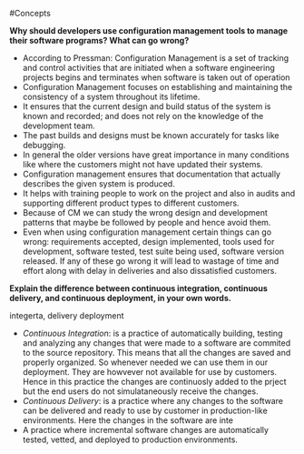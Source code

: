 #Concepts    


**Why should developers use configuration management tools to manage their software programs? What can go wrong?**     

- According to Pressman: Configuration Management is a set of tracking and control activities that are initiated when a software engineering projects begins and terminates when software is taken out of operation
- Configuration Management focuses on establishing and maintaining the consistency of a system throughout its lifetime.   
- It ensures that the current design and build status of the system is known and recorded; and does not rely on the knowledge of the development team. 
- The past builds and designs must be known accurately for tasks like debugging. 
- In general the older versions have great importance in many conditions like where the customers might not have updated their systems. 
- Configuration management ensures that documentation that actually describes the given system is produced.
- It helps with training people to work on the project and also in audits and supporting different product types to different customers.
- Because of CM we can study the wrong design and development patterns that maybe be followed by people and hence avoid them.
- Even when using configuration management certain things can go wrong:
requirements accepted, design implemented, tools used for development, software tested, test suite being used, software version released.
If any of these go wrong it will lead to wastage of time and effort along with delay in deliveries and also dissatisfied customers. 

**Explain the difference between continuous integration, continuous delivery, and continuous deployment, in your own words.**     
   
   integerta, delivery deployment
 - *Continuous Integration*: is a practice of automatically building, testing and analyzing any changes that were made to a software are commited to the source repository. This means that all the changes are saved and properly organized. So whenever needed we can use them in our deployment. They are howvever not available for use by customers. Hence in this practice the changes are continuosly added to the prject but the end users do not simulataneously receive the changes.
- *Continuous Delivery*: is a practice where any changes to the software can be delivered and ready to use by customer in production-like environments. Here the changes in the software are inte
- A practice where incremental software changes are automatically tested, vetted, and deployed to production environments.


